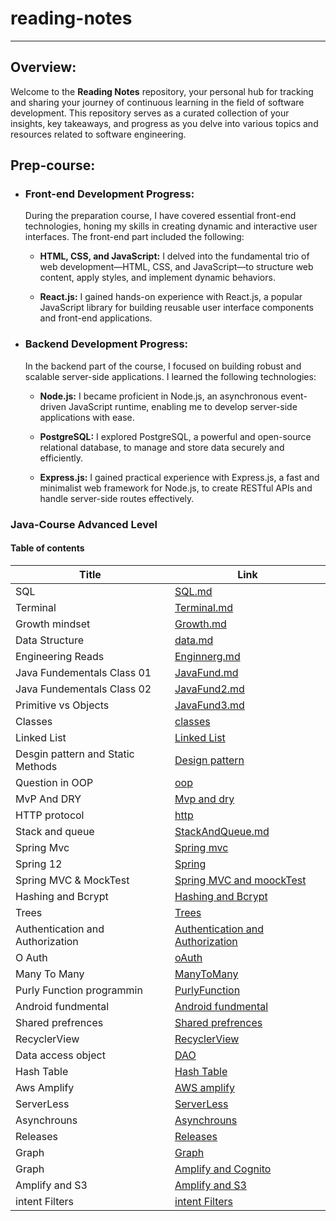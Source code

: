 # reading-notes

---

## Overview:

Welcome to the **Reading Notes** repository, your personal hub for tracking and sharing your journey of continuous learning in the field of software development. This repository serves as a curated collection of your insights, key takeaways, and progress as you delve into various topics and resources related to software engineering.

## Prep-course:

- ### Front-end Development Progress:

  During the preparation course, I have covered essential front-end technologies, honing my skills in creating dynamic and interactive user interfaces. The front-end part included the following:

  - **HTML, CSS, and JavaScript:** I delved into the fundamental trio of web development—HTML, CSS, and JavaScript—to structure web content, apply styles, and implement dynamic behaviors.

  - **React.js:** I gained hands-on experience with React.js, a popular JavaScript library for building reusable user interface components and front-end applications.

- ### Backend Development Progress:

  In the backend part of the course, I focused on building robust and scalable server-side applications. I learned the following technologies:

  - **Node.js:** I became proficient in Node.js, an asynchronous event-driven JavaScript runtime, enabling me to develop server-side applications with ease.

  - **PostgreSQL:** I explored PostgreSQL, a powerful and open-source relational database, to manage and store data securely and efficiently.

  - **Express.js:** I gained practical experience with Express.js, a fast and minimalist web framework for Node.js, to create RESTful APIs and handle server-side routes effectively.

### Java-Course Advanced Level

#### Table of contents

| Title                             | Link                                                 |
| --------------------------------- | ---------------------------------------------------- |
| SQL                               | [SQL.md](./SQL.md)                                   |
| Terminal                          | [Terminal.md](./Terminal.md)                         |
| Growth mindset                    | [Growth.md](./Growth.md)                             |
| Data Structure                    | [data.md](./dataStructure.md)                        |
| Engineering Reads                 | [Enginnerg.md](./EngineeringgReads.md)               |
| Java Fundementals Class 01        | [JavaFund.md](./ReadClass01.md)                      |
| Java Fundementals Class 02        | [JavaFund2.md](./ReadClass02.md)                     |
| Primitive vs Objects              | [JavaFund3.md](./ReadClass03.md)                     |
| Classes                           | [classes](./ReadClass04.md)                          |
| Linked List                       | [Linked List](./LinkedList.md)                       |
| Desgin pattern and Static Methods | [Design pattern](./ReadClass06.md)                   |
| Question in OOP                   | [oop](./ReadClass07.md)                              |
| MvP And DRY                       | [Mvp and dry](./ReadClass08.md)                      |
| HTTP protocol                     | [http](./ReadClass09.md)                             |
| Stack and queue                   | [StackAndQueue.md](./ReadClass10.md)                 |
| Spring Mvc                        | [Spring mvc](./spring.md)                            |
| Spring 12                         | [Spring](./ReadClass12.md)                           |
| Spring MVC & MockTest             | [Spring MVC and moockTest](./ReadClass13.md)         |
| Hashing and Bcrypt                | [Hashing and Bcrypt](./ReadClass14.md)               |
| Trees                             | [Trees](./ReadClass15.md)                            |
| Authentication and Authorization  | [Authentication and Authorization](./ReadClass16.md) |
| O Auth                            | [oAuth](./ReadClass17.md)                            |
| Many To Many                      | [ManyToMany](./ReadClass18.md)                       |
| Purly Function programmin         | [PurlyFunction](./ReadClass19.md)                    |
| Android fundmental         | [Android fundmental](./ReadClass20.md)                    |
| Shared prefrences         | [Shared prefrences](./ReadClass27.md)                    |
| RecyclerView         | [RecyclerView](./ReadClass28.md)                    |
| Data access object         | [DAO](./ReadClass29.md)                    |
| Hash Table         | [Hash Table](./ReadClass30.md)                    |
| Aws Amplify         | [AWS amplify](./ReadClass31.md)                    |
| ServerLess         | [ServerLess](./ReadClass32.md)                    |
| Asynchrouns         | [Asynchrouns](./ReadClass33.md)                    |
| Releases         | [Releases](./ReadClass34.md)                    |
| Graph         | [Graph](./Graph.md)                    |
| Graph         | [Amplify and Cognito](./ReadClass35.md)                    |
| Amplify and S3         | [Amplify and S3](./ReadClass37.md)                    |
| intent Filters         | [intent Filters](./ReadClass38.md)                    |